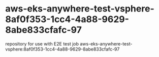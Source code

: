 # aws-eks-anywhere-test-vsphere-8af0f353-1cc4-4a88-9629-8abe833cfafc-97
repository for use with E2E test job aws-eks-anywhere-test-vsphere:8af0f353-1cc4-4a88-9629-8abe833cfafc-97
